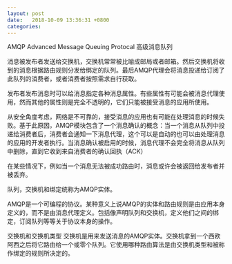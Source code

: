 ```yaml
---
layout: post
date:   2018-10-09 13:36:31 +0800
categories: 
---
```

AMQP
Advanced Message Queuing Protocal
高级消息队列

消息被发布者发送给交换机，交换机常常被比喻成邮局或者邮箱。然后交换机将收到的消息根据路由规则分发给绑定的队列。最后AMQP代理会将消息投递给订阅了此队列的消费者，或者消费者按照需求自行获取。

发布者发布消息时可以给消息指定各种消息属性。有些属性有可能会被消息代理使用，然而其他的属性则是完全不透明的，它们只能被接受消息的应用所使用。

从安全角度考虑，网络是不可靠的，接受消息的应用也有可能在处理消息的时候失败。基于此原因，AMQP模块包含了一个消息确认的概念：当一个消息从队列中投递给消费者后，消费者会通知一下消息代理，这个可以是自动的也可以由处理消息的应用的开发者执行。当消息确认被启用的时候，消息代理不会完全将消息从队列中删除，直到它收到来自消费者的确认回执（ACK）

在某些情况下，例如当一个消息无法被成功路由时，消息或许会被返回给发布者并被丢弃。

队列，交换机和绑定统称为AMQP实体。

AMQP是一个可编程的协议。某种意义上说AMQP的实体和路由规则是由应用本身定义的，而不是由消息代理定义。包括像声明队列和交换机，定义他们之间的绑定，订阅队列等等关于协议本身的操作。

交换机和交换机类型
交换机是用来发送消息的AMQP实体。交换机拿到一个西欧阿西之后将它路由给一个或零个队列。它使用哪种路由算法是由交换机类型和被称作绑定的规则所决定的。
